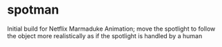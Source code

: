 # spotman
Initial build for Netflix Marmaduke Animation; move the spotlight to follow the object more realistically as if the spotlight is handled by a human
